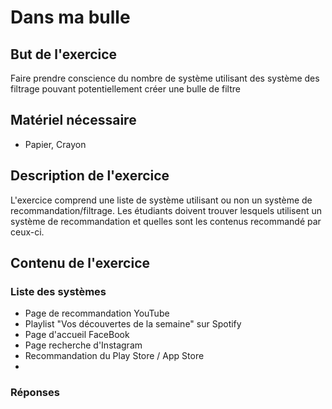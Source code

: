 
# Dans ma bulle

## But de l'exercice

Faire prendre conscience du nombre de système utilisant des système des filtrage pouvant potentiellement créer une bulle de filtre

## Matériel nécessaire

-   Papier, Crayon

## Description de l'exercice

L'exercice comprend une liste de système utilisant ou non un système de recommandation/filtrage. Les étudiants doivent trouver lesquels utilisent un système de recommandation et quelles sont les contenus recommandé par ceux-ci.

## Contenu de l'exercice
### Liste des systèmes
- Page de recommandation YouTube
- Playlist "Vos découvertes de la semaine" sur Spotify
- Page d'accueil FaceBook
- Page recherche d'Instagram
- Recommandation du Play Store / App Store
- 
### Réponses
<!--stackedit_data:
eyJoaXN0b3J5IjpbLTE4MTgxMDUzMDYsMTcwNDg4MjE5OV19
-->